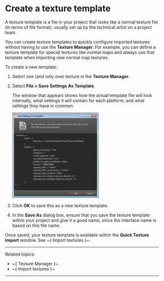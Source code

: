 # Create a texture template

A texture template is a file in your project that looks like a normal texture file (in terms of file format), usually set up by the technical artist on a project team.

You can create texture templates to quickly configure imported textures without having to use the **Texture Manager**. For example, you can define a texture template for special textures like normal maps and always use that template when importing new normal map textures.

To create a new template:

1. Select one (and only one) texture in the **Texture Manager**.
2. Select **File > Save Settings As Template**.

	The window that appears shows how the actual template file will look internally, what settings it will contain for each platform, and what settings they have in common.

	![](../../../images/saveSettings_asTemplate.png)

3. Click **OK** to save this as a new texture template.

4. In the **Save As** dialog box, ensure that you save the texture template within your project and give it a good name, since the interface name is based on this file name.

Once saved, your texture template is available within the **Quick Texture Import** window. See ~{ Import textures }~.

---
Related topics:
-	~{ Texture Manager }~
-	~{ Import textures }~
---
